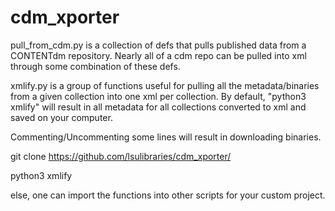 # cdm_xporter

pull_from_cdm.py is a collection of defs that pulls published data from a CONTENTdm repository.  Nearly all of a cdm repo can be pulled into xml through some combination of these defs.

xmlify.py is a group of functions useful for pulling all the metadata/binaries from a given collection into one xml per collection.  By default, "python3 xmlify" will result in all metadata for all collections converted to xml and saved on your computer.

Commenting/Uncommenting some lines will result in downloading binaries.  

git clone https://github.com/lsulibraries/cdm_xporter/

python3 xmlify

else, one can import the functions into other scripts for your custom project. 
